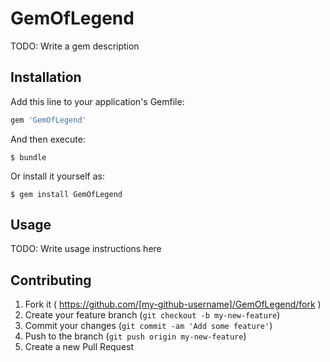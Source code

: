 # GemOfLegend

TODO: Write a gem description

## Installation

Add this line to your application's Gemfile:

```ruby
gem 'GemOfLegend'
```

And then execute:

    $ bundle

Or install it yourself as:

    $ gem install GemOfLegend

## Usage

TODO: Write usage instructions here

## Contributing

1. Fork it ( https://github.com/[my-github-username]/GemOfLegend/fork )
2. Create your feature branch (`git checkout -b my-new-feature`)
3. Commit your changes (`git commit -am 'Add some feature'`)
4. Push to the branch (`git push origin my-new-feature`)
5. Create a new Pull Request
